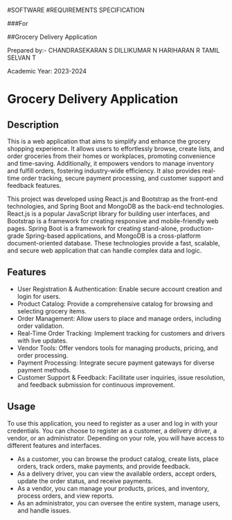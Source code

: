 

#SOFTWARE 
#REQUIREMENTS SPECIFICATION 
 
###For 
 
##Grocery Delivery Application
 
Prepared by:- 
CHANDRASEKARAN S
DILLIKUMAR N
HARIHARAN R
TAMIL SELVAN T 

Academic Year: 2023-2024
# Grocery Delivery Application

## Description

This is a web application that aims to simplify and enhance the grocery shopping experience. It allows users to effortlessly browse, create lists, and order groceries from their homes or workplaces, promoting convenience and time-saving. Additionally, it empowers vendors to manage inventory and fulfill orders, fostering industry-wide efficiency. It also provides real-time order tracking, secure payment processing, and customer support and feedback features.

This project was developed using React.js and Bootstrap as the front-end technologies, and Spring Boot and MongoDB as the back-end technologies. React.js is a popular JavaScript library for building user interfaces, and Bootstrap is a framework for creating responsive and mobile-friendly web pages. Spring Boot is a framework for creating stand-alone, production-grade Spring-based applications, and MongoDB is a cross-platform document-oriented database. These technologies provide a fast, scalable, and secure web application that can handle complex data and logic.

## Features

- User Registration & Authentication: Enable secure account creation and login for users.
- Product Catalog: Provide a comprehensive catalog for browsing and selecting grocery items.
- Order Management: Allow users to place and manage orders, including order validation.
- Real-Time Order Tracking: Implement tracking for customers and drivers with live updates.
- Vendor Tools: Offer vendors tools for managing products, pricing, and order processing.
- Payment Processing: Integrate secure payment gateways for diverse payment methods.
- Customer Support & Feedback: Facilitate user inquiries, issue resolution, and feedback submission for continuous improvement.

## Usage

To use this application, you need to register as a user and log in with your credentials. You can choose to register as a customer, a delivery driver, a vendor, or an administrator. Depending on your role, you will have access to different features and interfaces.

- As a customer, you can browse the product catalog, create lists, place orders, track orders, make payments, and provide feedback.
- As a delivery driver, you can view the available orders, accept orders, update the order status, and receive payments.
- As a vendor, you can manage your products, prices, and inventory, process orders, and view reports.
- As an administrator, you can oversee the entire system, manage users, and handle issues.

